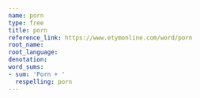 ```yaml
---
name: porn
type: free
title: porn
reference_link: https://www.etymonline.com/word/porn
root_name: 
root_language: 
denotation: 
word_sums:
- sum: 'Porn + '
  respelling: porn
---
```

